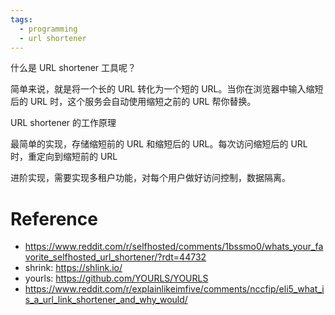 ```yaml
---
tags:
  - programming
  - url shortener
---
```


什么是 URL shortener 工具呢？

简单来说，就是将一个长的 URL 转化为一个短的 URL。当你在浏览器中输入缩短后的 URL 时，这个服务会自动使用缩短之前的 URL 帮你替换。

URL shortener 的工作原理

最简单的实现，存储缩短前的 URL 和缩短后的 URL。每次访问缩短后的 URL 时，重定向到缩短前的 URL

进阶实现，需要实现多租户功能，对每个用户做好访问控制，数据隔离。



# Reference
- https://www.reddit.com/r/selfhosted/comments/1bssmo0/whats_your_favorite_selfhosted_url_shortener/?rdt=44732
- shrink: https://shlink.io/
- yourls: https://github.com/YOURLS/YOURLS
- https://www.reddit.com/r/explainlikeimfive/comments/nccfip/eli5_what_is_a_url_link_shortener_and_why_would/